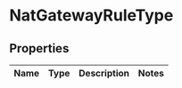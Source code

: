 # NatGatewayRuleType

## Properties

|Name | Type | Description | Notes|
|------------ | ------------- | ------------- | -------------|


